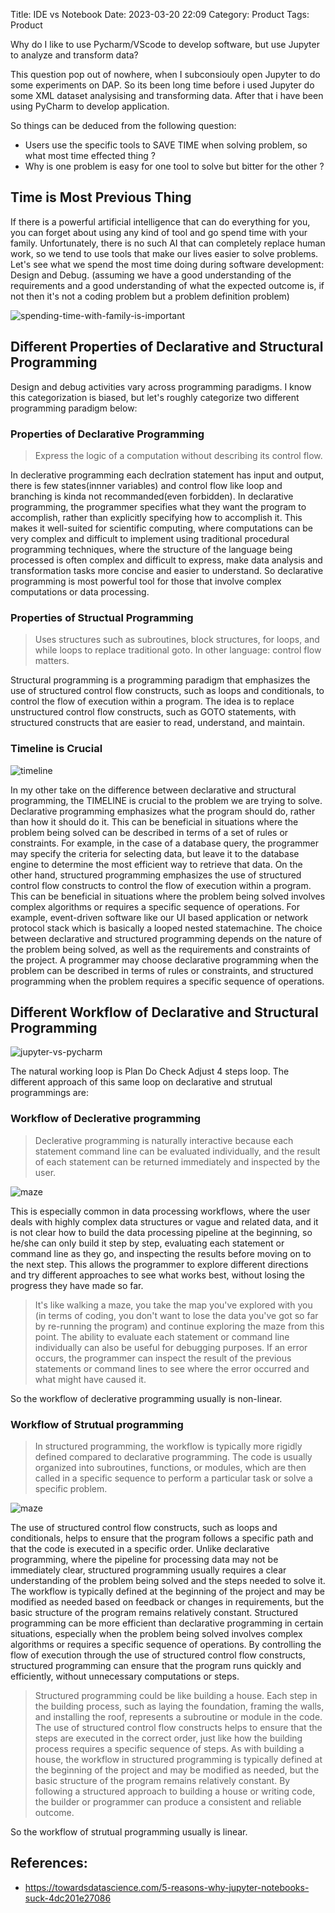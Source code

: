 Title: IDE vs Notebook
Date: 2023-03-20 22:09
Category: Product
Tags: Product

Why do I like to use Pycharm/VScode to develop software, but use Jupyter to analyze and transform data?

This question pop out of nowhere, when I subconsiouly open Jupyter to do some experiments on DAP. So its been long time before i used Jupyter do some XML dataset analysising and transforming data. After that i have been using PyCharm to develop application. 

So things can be deduced from the following question:

* Users use the specific tools to SAVE TIME when solving problem, so what most time effected thing ?
* Why is one problem is easy for one tool to solve but bitter for the other ?

## Time is Most Previous Thing
If there is a powerful artificial intelligence that can do everything for you, you can forget about using any kind of tool and go spend time with your family. Unfortunately, there is no such AI that can completely replace human work, so we tend to use tools that make our lives easier to solve problems. Let's see what we spend the most time doing during software development: Design and Debug. (assuming we have a good understanding of the requirements and a good understanding of what the expected outcome is, if not then it's not a coding problem but a problem definition problem)

![spending-time-with-family-is-important](./images/spending-time-with-family-is-important.png)

## Different Properties of Declarative and Structural Programming
Design and debug activities vary across programming paradigms. I know this categorization is biased, but let's roughly categorize two different programming paradigm below:

### Properties of Declarative Programming

> Express the logic of a computation without describing its control flow.

In declerative programming each declration statement has input and output, there is few states(innner variables) and control flow like loop and branching is kinda not recommanded(even forbidden). In declarative programming, the programmer specifies what they want the program to accomplish, rather than explicitly specifying how to accomplish it. This makes it well-suited for scientific computing, where computations can be very complex and difficult to implement using traditional procedural programming techniques, where the structure of the language being processed is often complex and difficult to express, make data analysis and transformation tasks more concise and easier to understand. So declarative programming is most powerful tool for those that involve complex computations or data processing.

### Properties of Structual Programming

> Uses structures such as subroutines, block structures, for loops, and while loops to replace traditional goto. In other language: control flow matters.

Structural programming is a programming paradigm that emphasizes the use of structured control flow constructs, such as loops and conditionals, to control the flow of execution within a program. The idea is to replace unstructured control flow constructs, such as GOTO statements, with structured constructs that are easier to read, understand, and maintain.

### Timeline is Crucial

![timeline](./images/timeline.png)

In my other take on the difference between declarative and structural programming, the TIMELINE is crucial to the problem we are trying to solve. Declarative programming emphasizes what the program should do, rather than how it should do it. This can be beneficial in situations where the problem being solved can be described in terms of a set of rules or constraints. For example, in the case of a database query, the programmer may specify the criteria for selecting data, but leave it to the database engine to determine the most efficient way to retrieve that data. On the other hand, structured programming emphasizes the use of structured control flow constructs to control the flow of execution within a program. This can be beneficial in situations where the problem being solved involves complex algorithms or requires a specific sequence of operations. For example, event-driven software like our UI based application or network protocol stack which is basically a looped nested statemachine. The choice between declarative and structured programming depends on the nature of the problem being solved, as well as the requirements and constraints of the project. A programmer may choose declarative programming when the problem can be described in terms of rules or constraints, and structured programming when the problem requires a specific sequence of operations.



## Different Workflow of Declarative and Structural Programming

![jupyter-vs-pycharm](./images/jupyter-vs-pycharm.png)

The natural working loop is Plan Do Check Adjust 4 steps loop. The different approach of this same loop on declarative and strutual programmings are:

### Workflow of Declerative programming

> Declerative programming is naturally interactive because each statement command line can be evaluated individually, and the result of each statement can be returned immediately and inspected by the user.

![maze](./images/maze.png)

This is especially common in data processing workflows, where the user deals with highly complex data structures or vague and related data, and it is not clear how to build the data processing pipeline at the beginning, so he/she can only build it step by step, evaluating each statement or command line as they go, and inspecting the results before moving on to the next step. This allows the programmer to explore different directions and try different approaches to see what works best, without losing the progress they have made so far. 

> It's like walking a maze, you take the map you've explored with you (in terms of coding, you don't want to lose the data you've got so far by re-running the program) and continue exploring the maze from this point.  The ability to evaluate each statement or command line individually can also be useful for debugging purposes. If an error occurs, the programmer can inspect the result of the previous statements or command lines to see where the error occurred and what might have caused it.

So the workflow of declerative programming usually is non-linear.


### Workflow of Strutual programming
> In structured programming, the workflow is typically more rigidly defined compared to declarative programming. The code is usually organized into subroutines, functions, or modules, which are then called in a specific sequence to perform a particular task or solve a specific problem. 

![maze](./images/building-design.png)


The use of structured control flow constructs, such as loops and conditionals, helps to ensure that the program follows a specific path and that the code is executed in a specific order. Unlike declarative programming, where the pipeline for processing data may not be immediately clear, structured programming usually requires a clear understanding of the problem being solved and the steps needed to solve it. The workflow is typically defined at the beginning of the project and may be modified as needed based on feedback or changes in requirements, but the basic structure of the program remains relatively constant. Structured programming can be more efficient than declarative programming in certain situations, especially when the problem being solved involves complex algorithms or requires a specific sequence of operations. By controlling the flow of execution through the use of structured control flow constructs, structured programming can ensure that the program runs quickly and efficiently, without unnecessary computations or steps.

> Structured programming could be like building a house. Each step in the building process, such as laying the foundation, framing the walls, and installing the roof, represents a subroutine or module in the code. The use of structured control flow constructs helps to ensure that the steps are executed in the correct order, just like how the building process requires a specific sequence of steps. As with building a house, the workflow in structured programming is typically defined at the beginning of the project and may be modified as needed, but the basic structure of the program remains relatively constant. By following a structured approach to building a house or writing code, the builder or programmer can produce a consistent and reliable outcome.

So the workflow of strutual programming usually is linear.

## References:
* https://towardsdatascience.com/5-reasons-why-jupyter-notebooks-suck-4dc201e27086